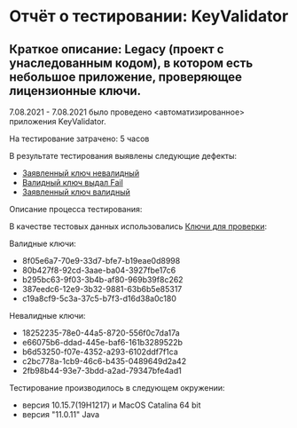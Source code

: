 # Отчёт о тестировании: KeyValidator

## Краткое описание: Legacy (проект с унаследованным кодом), в котором есть небольшое приложение, проверяющее лицензионные ключи.

7.08.2021 - 7.08.2021 было проведено <автоматизированное> приложения KeyValidator.

На тестирование затрачено: 5 часов

В результате тестирования выявлены следующие дефекты:

* [Заявленный ключ невалидный](https://github.com/DmitriiLife/java2/issues/1)
* [Валидный ключ выдал Fail](https://github.com/DmitriiLife/java2/issues/2)
* [Заявленный ключ валидный](https://github.com/DmitriiLife/java2/issues/3)

Описание процесса тестирования:

В качестве тестовых данных использовались [Ключи для проверки](https://github.com/netology-code/javaqa-homeworks/blob/master/intro/user-manual.md):

Валидные ключи:

* 8f05e6a7-70e9-33d7-bfe7-b19eae0d8998
* 80b427f8-92cd-3aae-ba04-3927fbe17c6
* b295bc63-9f03-3b4b-af80-969b39f8c262
* 387eedc6-12e9-3b32-9881-63b6b5e85317
* c19a8cf9-5c3a-37c5-b7f3-d16d38a0c180

Невалидные ключи:

* 18252235-78e0-44a5-8720-556f0c7da17a
* e66075b6-ddad-445e-baf6-161b3289522b
* b6d53250-f07e-4352-a293-6102ddf7f1ca
* c2bc778a-1cb9-46c6-b435-0489649d2a42
* 2fb98b44-93e7-3bdd-a2ad-79347bfe4ad1

Тестирование производилось в следующем окружении:

* версия 10.15.7(19H1217) и MacOS Catalina 64 bit
* версия "11.0.11" Java